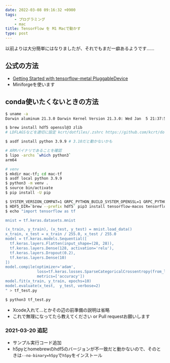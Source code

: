 ```yaml
---
date: 2022-03-08 09:16:32 +0900
tags:
    - プログラミング
    - mac
title: TensorFlow を M1 Macで動かす
type: post
---
```


以前よりは大分簡単にはなりましたが、それでもまだ一癖あるようです……

## 公式の方法

- [Getting Started with tensorflow-metal PluggableDevice](https://developer.apple.com/metal/tensorflow-plugin/)
- Miniforgeを使います

## conda使いたくないときの方法

```bash
$ uname -a
Darwin aluminum 21.3.0 Darwin Kernel Version 21.3.0: Wed Jan  5 21:37:58 PST 2022; root:xnu-8019.80.24~20/RELEASE_ARM64_T6000 arm64

$ brew install hdf5 openssl@3 zlib
# LDFLAGSなどを適切に設定 kcrt/dotfiles/.zshrc https://github.com/kcrt/dotfiles/blob/main/.zshrc 参照

$ asdf install python 3.9.9 # 3.10だと動かないかも

# ARMバイナリであることを確認
$ lipo -archs `which python3`
arm64

# venv
$ mkdir mac-tf; cd mac-tf
$ asdf local python 3.9.9
$ python3 -m venv .
$ source bin/activate
$ pip install -U pip

$ SYSTEM_VERSION_COMPAT=1 GRPC_PYTHON_BUILD_SYSTEM_OPENSSL=1 GRPC_PYTHON_BUILD_SYSTEM_ZLIB=1 pip3 install grpcio
$ HDF5_DIR=`brew --prefix hdf5` pip3 install tensorflow-macos tensorflow-metal
$ echo "import tensorflow as tf

mnist = tf.keras.datasets.mnist

(x_train, y_train), (x_test, y_test) = mnist.load_data()
x_train, x_test = x_train / 255.0, x_test / 255.0
model = tf.keras.models.Sequential([
  tf.keras.layers.Flatten(input_shape=(28, 28)),
  tf.keras.layers.Dense(128, activation='relu'),
  tf.keras.layers.Dropout(0.2),
  tf.keras.layers.Dense(10)
])
model.compile(optimizer='adam',
              loss=tf.keras.losses.SparseCategoricalCrossentropy(from_logits=True),
              metrics=['accuracy'])
model.fit(x_train, y_train, epochs=10)
model.evaluate(x_test,  y_test, verbose=2)
" > tf_test.py

$ python3 tf_test.py
```

- Xcode入れて…とかその辺の前準備の説明は省略
- これで無理になってたら教えてください or Pull requestお願いします

### 2021-03-20 追記
- サンプル実行コード追加
- h5pyとhomebrewのhdf5のバージョンが不一致だと動かないので、そのときは`--no-binary=h5py`で`h5py`をインストール
